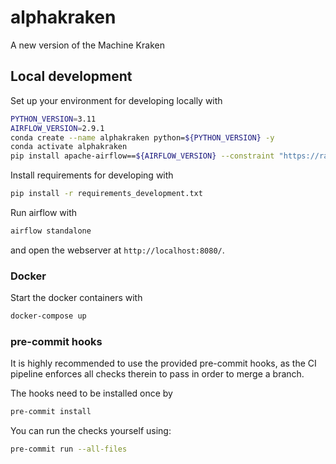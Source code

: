# alphakraken
A new version of the Machine Kraken

## Local development
Set up your environment for developing locally with
```bash
PYTHON_VERSION=3.11
AIRFLOW_VERSION=2.9.1
conda create --name alphakraken python=${PYTHON_VERSION} -y
conda activate alphakraken
pip install apache-airflow==${AIRFLOW_VERSION} --constraint "https://raw.githubusercontent.com/apache/airflow/constraints-${AIRFLOW_VERSION}/constraints-${PYTHON_VERSION}.txt"
```

Install requirements for developing with
```bash
pip install -r requirements_development.txt
```

Run airflow with
```bash
airflow standalone
```
and open the webserver at `http://localhost:8080/`.

### Docker
Start the docker containers with
```bash
docker-compose up
```


### pre-commit hooks
It is highly recommended to use the provided pre-commit hooks, as the CI pipeline enforces all checks therein to
pass in order to merge a branch.

The hooks need to be installed once by
```bash
pre-commit install
```
You can run the checks yourself using:
```bash
pre-commit run --all-files
```
